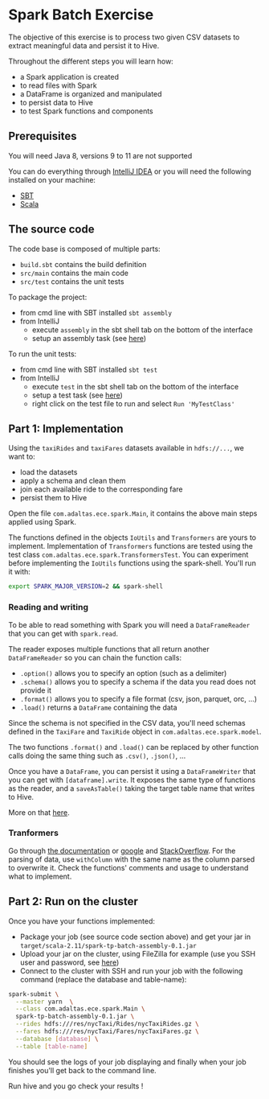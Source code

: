 # Spark Batch Exercise

The objective of this exercise is to process two given CSV datasets to extract meaningful data and persist it to Hive.

Throughout the different steps you will learn how: 

- a Spark application is created
- to read files with Spark
- a DataFrame is organized and manipulated
- to persist data to Hive
- to test Spark functions and components

## Prerequisites

You will need Java 8, versions 9 to 11 are not supported

You can do everything through [IntelliJ IDEA](https://jetbrains.com/idea) or you will need the following installed
on your machine: 

- [SBT](https://scala-sbt.org) 
- [Scala](https://scala-lang.org)

## The source code
 
The code base is composed of multiple parts:
 
- `build.sbt` contains the build definition
- `src/main` contains the main code
- `src/test` contains the unit tests
 
To package the project:

- from cmd line with SBT installed `sbt assembly`
- from IntelliJ
  * execute `assembly` in the sbt shell tab on the bottom of the interface
  * setup an assembly task (see [here](https://stackoverflow.com/questions/25109981/how-to-run-sbt-assembly-tasks-from-within-intellij-idea))
 
To run the unit tests:

- from cmd line with SBT installed `sbt test`
- from IntelliJ
  * execute `test` in the sbt shell tab on the bottom of the interface
  * setup a test task (see [here](https://stackoverflow.com/questions/25109981/how-to-run-sbt-assembly-tasks-from-within-intellij-idea))
  * right click on the test file to run and select `Run 'MyTestClass'`

## Part 1: Implementation

Using the `taxiRides` and `taxiFares` datasets available in `hdfs://...`, we want to: 
- load the datasets
- apply a schema and clean them
- join each available ride to the corresponding fare
- persist them to Hive

Open the file `com.adaltas.ece.spark.Main`, it contains the above main steps applied using Spark.

The functions defined in the objects `IoUtils` and `Transformers` are yours to implement. Implementation of `Transformers` 
functions are tested using the test class `com.adaltas.ece.spark.TransformersTest`. You can experiment before implementing 
the `IoUtils` functions using the spark-shell. You'll run it with: 

```bash
export SPARK_MAJOR_VERSION=2 && spark-shell
```

### Reading and writing

To be able to read something with Spark you will need a `DataFrameReader` that you can get with `spark.read`.

The reader exposes multiple functions that all return another `DataFrameReader` so you can chain the function calls: 

- `.option()` allows you to specify an option (such as a delimiter)
- `.schema()` allows you to specify a schema if the data you read does not provide it
- `.format()` allows you to specify a file format (csv, json, parquet, orc, ...)
- `.load()` returns a `DataFrame` containing the data

Since the schema is not specified in the CSV data, you'll need schemas defined in the `TaxiFare` and `TaxiRide` object in 
`com.adaltas.ece.spark.model`.

The two functions `.format()` and `.load()` can be replaced by other function calls doing the same thing such as `.csv()`, 
`.json()`, ...

Once you have a `DataFrame`, you can persist it using a `DataFrameWriter` that you can get with `[dataframe].write`. It 
exposes the same type of functions as the reader, and a `saveAsTable()` taking the target table name that writes to Hive. 

More on that [here](https://people.apache.org/~pwendell/spark-nightly/spark-master-docs/latest/sql-programming-guide.html#generic-loadsave-functions).

### Tranformers

Go through [the documentation](https://people.apache.org/~pwendell/spark-nightly/spark-master-docs/latest/sql-programming-guide.html) 
or [google](https://google.com) and [StackOverflow](https://stackoverflow.com). For the parsing of data, use `withColumn` with the same 
name as the column parsed to overwrite it. Check the functions' comments and usage to understand what to implement.

## Part 2: Run on the cluster

Once you have your functions implemented:

- Package your job (see source code section above) and get your jar in `target/scala-2.11/spark-tp-batch-assembly-0.1.jar`
- Upload your jar on the cluster, using FileZilla for example (use you SSH user and password, see [here](https://www.rc.fas.harvard.edu/resources/documentation/sftp-file-transfer/))
- Connect to the cluster with SSH and run your job with the following command (replace the database and table-name): 

```bash
spark-submit \
  --master yarn  \
  --class com.adaltas.ece.spark.Main \
  spark-tp-batch-assembly-0.1.jar \
  --rides hdfs:///res/nycTaxi/Rides/nycTaxiRides.gz \
  --fares hdfs:///res/nycTaxi/Fares/nycTaxiFares.gz \
  --database [database] \
  --table [table-name] 
```

You should see the logs of your job displaying and finally when your job finishes you'll get back to the command line.

Run hive and you go check your results !
